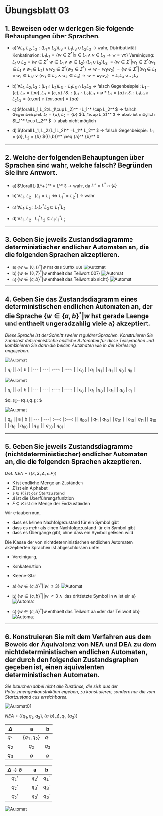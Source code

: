 # Übungsblatt 03
## 1. Beweisen oder widerlegen Sie folgende Behauptungen über Sprachen.

* a) $\forall L_1,L_2,L_3:(L_1 \cup L_2)L_3=L_1L_3\cup L_2L_3$
-> wahr, Distributivität
Konkatination: $L_1L_2=\{w \in \Sigma^* | x\in L_1 \land y\in L_2 \rightarrow w=yx\}$
Vereinigung: $L_1 \cup L_2=\{w \in \Sigma^* | w\in L_1 \lor w\in L_2\}$
$(L_1\cup L_2)L_3$
$=\{w\in \Sigma^* | w_1\in \Sigma^* (w_1\in L_1 \lor w_1 \in L_2)\land w_2\in \Sigma^* (w_2 \in \Sigma^* )\rightarrow w=w_1w_2\}$
$=\{w\in \Sigma^* | (w_1\in L_1 \land w_1\in L_3) \lor (w_1 \in L_2 \land w_2 \in L_3)\rightarrow w=w_1w_2\}$
$=L_1L_3\cup L_2L_3$

* b) $\forall L_1,L_2,L_3:(L_1\cap L_2)L_3=L_1L_3\cap L_2L_3$
-> falsch
Gegenbeispiel:
$L_1=\{a\},L_2=\{aa\},L_3=\{\varepsilon, a\}$
$l.S.:(L_1\cap L_2)L_3=\emptyset * L_3=\{a\}$
$r.S.:L_1L_3\cap L_2L_3=\{a,aa\}\cap \{aa,aaa\}=\{aa\}$
* c) $\forall L_1,L_2:(L_1\cup L_2)^* =L_1^* \cup L_2^* $
-> falsch
Gegenbeispiel:
$L_1=\{a\},L_2=\{b\}$
$(L_1\cup L_2)^* $ -> abab ist möglich
$L_1^* \cup L_2^* $ -> abab nicht möglich
* d) $\forall L_1, L_2:(L_1L_2)^* =L_1^* L_2^* $
-> falsch
Gegenbeispiel:
$L_1=\{a\},L_2=\{b\}$
$(\{a,b\})^* \neq \{a\}^* \{b\}^* $

---

## 2. Welche der folgenden Behauptungen über Sprachen sind wahr, welche falsch? Begründen Sie Ihre Antwort.
* a) $\forall L:(L^+ )^* = L^* $
-> wahr, da $L^+ = L^* \cap \{\varepsilon \}$

* b) $\forall L_1,L_2 : (L_1 =L_2 \Leftrightarrow L_1^* =L_2^* )$
-> wahr
* c) $\forall L_1, L_2 : L_1L_1^* L_2 \subseteq L_1^* L_2$
* d) $\forall L_1, L_2 : L_1^* L_2 \subseteq L_1L_1^* L_2$

---

## 3. Geben Sie jeweils Zustandsdiagramme deterministischer endlicher Automaten an, die die folgenden Sprachen akzeptieren.
* a) $\{w\in \{0,1\}^* | w\text{ hat das Suffix } 00\}$
![Automat](Automat3a.png)
* b) $\{w \in \{0, 7\}^* | w \text{ enthaelt das Teilwort } 007\}$
![Automat](Automat3b.png)
* c) $\{w \in \{a, b\}^* | w \text{ enthaelt das Teilwort ab nicht}\}$
![Automat](Automat3c.png)

---

## 4. Geben Sie das Zustandsdiagramm eines deterministischen endlichen Automaten an, der die Sprache $\{w \in \{a, b\}^* | w \text{ hat gerade Laenge und enthaelt ungeradzahlig viele a}\}$ akzeptiert.
*Diese Sprache ist der Schnitt zweier regulärer Sprachen. Konstruieren Sie zunächst deterministische endliche Automaten für diese Teilsprachen und kombinieren Sie dann die beiden Automaten wie in der Vorlesung angegeben.*

![Automat](Automat4_1.png)

| $q_i$ | | a | b |
| --- | --- | :---: | :---: |
| $q_0$ | | $q_1$ | $q_1$ |
| $q_1$ | | $q_0$ | $q_0$ |


![Automat](Automat4_2.png)

| $q_j$ | | a | b |
| --- | --- | :---: | :---: |
| $q_0$ | | $q_1$ | $q_0$ |
| $q_1$ | | $q_0$ | $q_1$ |

$q_{ij}=(q_i,q_j): $

![Automat](Automat4_3.png)

| $q_{ij}$ | | a | b |
| --- | --- | :---: | :---: |
| $q_{00}$ | | $q_{11}$ | $q_{10}$ |
| $q_{01}$ | | $q_{10}$ | $q_{11}$ |
| $q_{10}$ | | $q_{01}$ | $q_{00}$ |
| $q_{11}$ | | $q_{00}$ | $q_{01}$ |

---

## 5. Geben Sie jeweils Zustandsdiagramme (nichtdeterministischer) endlicher Automaten an, die die folgenden Sprachen akzeptieren.

Def. $NEA=(\{K,\Sigma , \Delta , s,F\})$
* K ist endliche Menge an Zuständen
* $\Sigma$ ist ein Alphabet
* $s \in K$ ist der Startzustand
* $\Delta$ ist die Überführungsfunktion
* $F \subseteq K$ ist die Menge der Endzuständen

Wir erlauben nun,
* dass es keinen Nachfolgezustand für ein Symbol gibt
* dass es mehr als einen Nachfolgezustand für ein Symbol gibt
* dass es Übergänge gibt, ohne dass ein Symbol gelesen wird


Die Klasse der von nichtdeterministischen endlichen Automaten akzeptierten Sprachen ist abgeschlossen unter
* Vereinigung,
* Konkatenation
* Kleene-Star


* a) $\{w\in \{a,b\}^* ||w|\leq 3\}$
![Automat](Automat5a.png)
* b) $\{w \in \{a,b\}^* | |w| \geq 3 \land \text{ das drittletzte Symbol in w ist ein a}\}$
![Automat](Automat5b.png)
* c) $\{w \in \{a, b\}^* | w \text{ enthaelt das Teilwort aa oder das Teilwort bb}\}$
![Automat](Automat5c.png)

---

## 6. Konstruieren Sie mit dem Verfahren aus dem Beweis der Äquivalenz von NEA und DEA zu dem nichtdeterministischen endlichen Automaten, der durch den folgenden Zustandsgraphen gegeben ist, einen äquivalenten deterministischen Automaten.
*Sie brauchen dabei nicht alle Zustände, die sich aus der Potenzmengenkonstruktion ergeben, zu konstruieren, sondern nur die vom Startzustand aus erreichbaren.*

![Automat01](Automat01.png)

$NEA=(\{q_1,q_2,q_3\},\{a,b\},\Delta ,q_1,\{q_3\})$

| $\Delta$ |   | a | b |
| :------: | :---: | :---: | :---: |
| $q_1$ |   | $\{q_1,q_2\}$ | $q_1$ |
| $q_2$ |   | $q_3$ | $q_3$ |
| $q_3$ |   | $\emptyset$ | $\emptyset$ |

| $\Delta \rightarrow \delta$ |   | a | b |
| :------: | :---: | :---: | :---: |
| $q_1'$ |   | $q_2'$ | $q_1'$ |
| $q_2'$ |   | $q_3'$ | $q_3'$ |
| $q_3'$ |   | $q_3'$ | $q_3'$ |

![Automat](Automat6.png)
